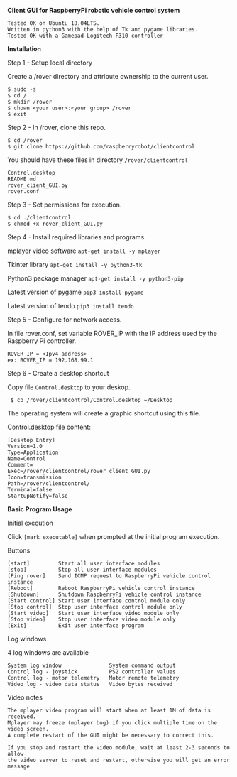 **Client GUI for RaspberryPi robotic vehicle control system**
  ```
  Tested OK on Ubuntu 18.04LTS.
  Written in python3 with the help of Tk and pygame libraries.
  Tested OK with a Gamepad Logitech F310 controller
  ```
  
**Installation**

Step 1 - Setup local directory

Create a /rover directory and attribute ownership to the current user.

  ```
  $ sudo -s 
  $ cd /
  $ mkdir /rover
  $ chown <your user>:<your group> /rover
  $ exit
  ```

Step 2 - In /rover, clone this repo.

  ```
  $ cd /rover
  $ git clone https://github.com/raspberryrobot/clientcontrol
  ```
  
You should have these files in directory ```/rover/clientcontrol```
  ```
  Control.desktop
  README.md
  rover_client_GUI.py
  rover.conf
  ```
  
Step 3 - Set permissions for execution.

  ```
  $ cd ./clientcontrol
  $ chmod +x rover_client_GUI.py
  ```

Step 4 - Install required libraries and programs.

mplayer video software
  ```apt-get install -y mplayer```

Tkinter library
  ```apt-get install -y python3-tk```

Python3 package manager
  ```apt-get install -y python3-pip```

Latest version of pygame
  ```pip3 install pygame```

Latest version of tendo
  ```pip3 install tendo```
  
Step 5 - Configure for network access. 

In file rover.conf, set variable ROVER_IP with the IP address used by the Raspberry Pi controller.
  ```
  ROVER_IP = <Ipv4 address>
  ex: ROVER_IP = 192.168.99.1
  ```
  
Step 6 - Create a desktop shortcut

Copy file ```Control.desktop``` to your deskop. 
  ```
   $ cp /rover/clientcontrol/Control.desktop ~/Desktop
  ```

The operating system will create a graphic shortcut using this file.

  Control.desktop file content:
  
  ```
  [Desktop Entry]
  Version=1.0
  Type=Application
  Name=Control
  Comment=
  Exec=/rover/clientcontrol/rover_client_GUI.py
  Icon=transmission
  Path=/rover/clientcontrol/
  Terminal=false
  StartupNotify=false

  ```
 
**Basic Program Usage**

Initial execution

Click ```[mark executable]``` when prompted at the initial program execution.

Buttons 
```
[start]         Start all user interface modules 
[stop]          Stop all user interface modules
[Ping rover]    Send ICMP request to RaspberryPi vehicle control instance
[Reboot]        Reboot RaspberryPi vehicle control instance
[Shutdown]      Shutdown RaspberryPi vehicle control instance
[Start control] Start user interface control module only
[Stop control]  Stop user interface control module only
[Start video]   Start user interface video module only
[Stop video]    Stop user interface video module only
[Exit]          Exit user interface program
```
Log windows

4 log windows are available

```
System log window               System command output
Control log - joystick          PS2 controller values     
Control log - motor telemetry   Motor remote telemetry
Video log - video data status   Video bytes received 
```
Video notes
```
The mplayer video program will start when at least 1M of data is received.
Mplayer may freeze (mplayer bug) if you click multiple time on the video screen. 
A complete restart of the GUI might be necessary to correct this. 

If you stop and restart the video module, wait at least 2-3 seconds to allow
the video server to reset and restart, otherwise you will get an error 
message
```
